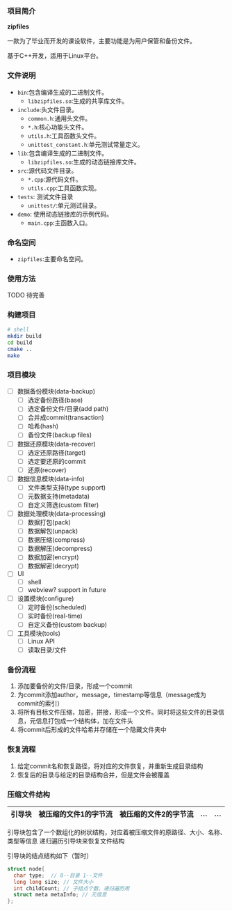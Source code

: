 ### 项目简介

**zipfiles**

一款为了毕业而开发的课设软件，主要功能是为用户保管和备份文件。

基于C++开发，适用于Linux平台。

### 文件说明

- `bin`:包含编译生成的二进制文件。
  - `libzipfiles.so`:生成的共享库文件。
- `include`:头文件目录。
  - `common.h`:通用头文件。
  - `*.h`:核心功能头文件。
  - `utils.h`:工具函数头文件。
  - `unittest_constant.h`:单元测试常量定义。
- `lib`:包含编译生成的二进制文件。
  - `libzipfiles.so`:生成的动态链接库文件。
- `src`:源代码文件目录。
  - `*.cpp`:源代码文件。
  - `utils.cpp`:工具函数实现。
- `tests`: 测试文件目录
  - `unittest/`:单元测试目录。
- `demo`: 使用动态链接库的示例代码。
  - `main.cpp`:主函数入口。

### 命名空间

- `zipfiles`:主要命名空间。

### 使用方法

TODO 待完善

### 构建项目

```sh
# shell
mkdir build
cd build
cmake ..
make
```

### 项目模块

- [ ] 数据备份模块(data-backup)
  - [ ] 选定备份路径(base)
  - [ ] 选定备份文件/目录(add path)
  - [ ] 合并成commit(transaction)
  - [ ] 哈希(hash)
  - [ ] 备份文件(backup files)
- [ ] 数据还原模块(data-recover)
  - [ ] 选定还原路径(target)
  - [ ] 选定要还原的commit
  - [ ] 还原(recover)
- [ ] 数据信息模块(data-info)
  - [ ] 文件类型支持(type support)
  - [ ] 元数据支持(metadata)
  - [ ] 自定义筛选(custom filter)
- [ ] 数据处理模块(data-processing)
  - [ ] 数据打包(pack)
  - [ ] 数据解包(unpack)
  - [ ] 数据压缩(compress)
  - [ ] 数据解压(decompress)
  - [ ] 数据加密(encrypt)
  - [ ] 数据解密(decrypt)
- [ ] UI
  - [ ] shell
  - [ ] webview? support in future
- [ ] 设置模块(configure)
  - [ ] 定时备份(scheduled)
  - [ ] 实时备份(real-time)
  - [ ] 自定义备份(custom backup)
- [ ] 工具模块(tools)
  - [ ] Linux API
  - [ ] 读取目录/文件

### 备份流程

1. 添加要备份的文件/目录，形成一个commit
2. 为commit添加author，message，timestamp等信息（message成为commit的索引）
3. 将所有目标文件压缩，加密，拼接，形成一个文件。同时将这些文件的目录信息，元信息打包成一个结构体，加在文件头
4. 将commit后形成的文件哈希并存储在一个隐藏文件夹中

### 恢复流程

1. 给定commit名和恢复路径，将对应的文件恢复，并重新生成目录结构
2. 恢复后的目录与给定的目录结构合并，但是文件会被覆盖

### 压缩文件结构

| 引导块 | 被压缩的文件1的字节流 | 被压缩的文件2的字节流 | …   | …   |
| ------ | --------------------- | --------------------- | --- | --- |

引导块包含了一个数组化的树状结构，对应着被压缩文件的原路径、大小、名称、类型等信息
递归遍历引导块来恢复文件结构

引导块的结点结构如下（暂时）
```c
struct node{
  char type;  // 0--目录 1--文件
  long long size; // 文件大小
  int childCount; // 子结点个数，递归遍历用
  struct meta metaInfo; // 元信息
};
```